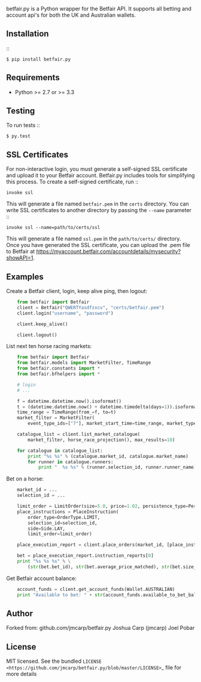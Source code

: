 betfair.py is a Python wrapper for the Betfair API. It supports all betting and account
api's for both the UK and Australian wallets. 


Installation
------------

::

    $ pip install betfair.py

Requirements
------------

- Python >= 2.7 or >= 3.3

Testing
-------

To run tests ::

    $ py.test

SSL Certificates
----------------

For non-interactive login, you must generate a self-signed SSL certificate
and upload it to your Betfair account. Betfair.py includes tools for
simplifying this process. To create a self-signed certificate, run ::

    invoke ssl

This will generate a file named ``betfair.pem`` in the ``certs`` directory.
You can write SSL certificates to another directory by passing the
``--name`` parameter ::

    invoke ssl --name=path/to/certs/ssl

This will generate a file named ``ssl.pem`` in the ``path/to/certs/``
directory. Once you have generated the SSL certificate, you can upload the
.pem file to Betfair at https://myaccount.betfair.com/accountdetails/mysecurity?showAPI=1.

Examples
--------

Create a Betfair client, login, keep alive ping, then logout: 

```python
    from betfair import Betfair
    client = Betfair("QWERTYasdfzxcv", "certs/betfair.pem")
    client.login("username", "password")

    client.keep_alive()

    client.logout()
```

List next ten horse racing markets:

```python
    from betfair import Betfair
    from betfair.models import MarketFilter, TimeRange
    from betfair.constants import *
    from betfair.bfhelpers import *

    # login
    # ...

    f = datetime.datetime.now().isoformat()
    t = (datetime.datetime.now() + datetime.timedelta(days=1)).isoformat()
    time_range = TimeRange(from_=f, to=t)
    market_filter = MarketFilter(
        event_type_ids=["7"], market_start_time=time_range, market_type_codes=["WIN"])

    catalogue_list = client.list_market_catalogue(
        market_filter, horse_race_projection(), max_results=10)

    for catalogue in catalogue_list:
        print "%s %s" % (catalogue.market_id, catalogue.market_name)
        for runner in catalogue.runners:
            print "  %s %s" % (runner.selection_id, runner.runner_name) 
```

Bet on a horse: 

```python
    market_id = ...
    selection_id = ...

    limit_order = LimitOrder(size=5.0, price=1.02, persistence_type=PersistenceType.LAPSE)
    place_instructions = PlaceInstruction(
        order_type=OrderType.LIMIT,
        selection_id=selection_id,
        side=Side.LAY,
        limit_order=limit_order)

    place_execution_report = client.place_orders(market_id, [place_instructions])

    bet = place_execution_report.instruction_reports[0]
    print "%s %s %s" % \
        (str(bet.bet_id), str(bet.average_price_matched), str(bet.size_matched))
```

Get Betfair account balance: 

```python
    account_funds = client.get_account_funds(Wallet.AUSTRALIAN)
    print "Available to bet: " + str(account_funds.available_to_bet_balance)
```

Author
------

Forked from: github.com/jmcarp/betfair.py Joshua Carp (jmcarp)
Joel Pobar

License
-------

MIT licensed. See the bundled `LICENSE <https://github.com/jmcarp/betfair.py/blob/master/LICENSE>`_ file for more details
